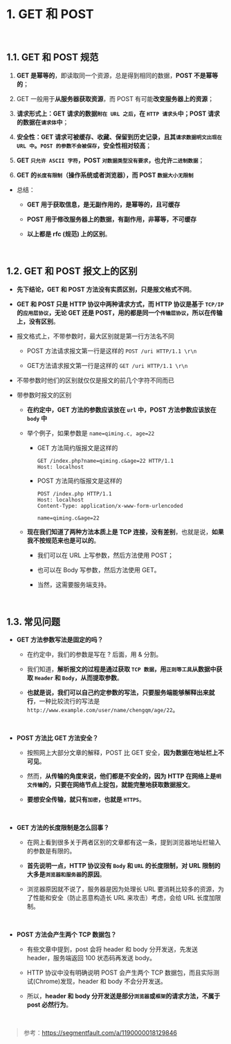 # **1. GET 和 POST**

<br>

## **1.1. GET 和 POST 规范**
1. **GET 是幂等的**，即读取同一个资源，总是得到相同的数据，**POST 不是幂等的**；

2. GET 一般用于**从服务器获取资源**，而 POST 有可能**改变服务器上的资源**；

3. **请求形式上：GET 请求的数据```附在 URL 之后```，在 ```HTTP 请求头```中；POST 请求的数据在```请求体```中**；

4. **安全性：GET 请求可被缓存、收藏、保留到历史记录，且其```请求数据明文出现在 URL 中```。```POST 的参数不会被保存```，安全性相对较高**；

5. **GET ```只允许 ASCII 字符```，POST ```对数据类型没有要求```，也允许```二进制数据```**；

6. **GET 的```长度有限制```（操作系统或者浏览器），而 POST ```数据大小无限制```**

- 总结：
    - **GET 用于获取信息，是无副作用的，是幂等的，且可缓存**

    - **POST 用于修改服务器上的数据，有副作用，非幂等，不可缓存**

    - **以上都是 rfc (规范) 上的区别**。

<br>

## **1.2. GET 和 POST 报文上的区别**
- **先下结论，GET 和 POST 方法没有实质区别，只是报文格式不同**。

- **GET 和 POST 只是 HTTP 协议中两种请求方式，而 HTTP 协议是基于 `TCP/IP` 的`应用层协议`，无论 GET 还是 POST，用的都是同一个`传输层协议`，所以在传输上，没有区别**。

- 报文格式上，不带参数时，最大区别就是第一行方法名不同
    - POST 方法请求报文第一行是这样的 `POST /uri HTTP/1.1 \r\n`

    - GET方法请求报文第一行是这样的 `GET /uri HTTP/1.1 \r\n`

- 不带参数时他们的区别就仅仅是报文的前几个字符不同而已

- 带参数时报文的区别
    - **在约定中，GET 方法的参数应该放在 `url` 中，POST 方法参数应该放在 `body` 中**

    - 举个例子，如果参数是 `name=qiming.c, age=22`

        - GET 方法简约版报文是这样的

            ```
            GET /index.php?name=qiming.c&age=22 HTTP/1.1
            Host: localhost
            ```

        - POST 方法简约版报文是这样的

            ```
            POST /index.php HTTP/1.1
            Host: localhost
            Content-Type: application/x-www-form-urlencoded

            name=qiming.c&age=22
            ```

    - **现在我们知道了两种方法本质上是 TCP 连接，没有差别**，也就是说，**如果我不按规范来也是可以的**。
        - 我们可以在 URL 上写参数，然后方法使用 POST；
        
        - 也可以在 Body 写参数，然后方法使用 GET。
        
        - 当然，这需要服务端支持。

<br>

## **1.3. 常见问题**
- **GET 方法参数写法是固定的吗？**

    - 在约定中，我们的参数是写在 ? 后面，用 & 分割。

    - 我们知道，**解析报文的过程是通过获取 `TCP 数据`，用`正则等工具`从数据中获取 `Header` 和 `Body`，从而提取参数**。

    - **也就是说，我们可以自己约定参数的写法，只要服务端能够解释出来就行**，一种比较流行的写法是 `http://www.example.com/user/name/chengqm/age/22`。

<br>

- **POST 方法比 GET 方法安全？**
    - 按照网上大部分文章的解释，POST 比 GET 安全，**因为数据在地址栏上不可见**。

    - 然而，**从传输的角度来说，他们都是不安全的，因为 HTTP 在网络上是`明文传输`的，只要在网络节点上捉包，就能完整地获取数据报文**。

    - **要想安全传输，就只有`加密`，也就是 `HTTPS`**。

<br>

- **GET 方法的长度限制是怎么回事？**
    - 在网上看到很多关于两者区别的文章都有这一条，提到浏览器地址栏输入的参数是有限的。

    - **首先说明一点，HTTP 协议没有 `Body` 和 `URL` 的长度限制，对 URL 限制的大多是`浏览器和服务器`的原因**。

    - 浏览器原因就不说了，服务器是因为处理长 URL 要消耗比较多的资源，为了性能和安全（防止恶意构造长 URL 来攻击）考虑，会给 URL 长度加限制。

<br>

- **POST 方法会产生两个 TCP 数据包？**
    - 有些文章中提到，post 会将 header 和 body 分开发送，先发送 header，服务端返回 100 状态码再发送 body。

    - HTTP 协议中没有明确说明 POST 会产生两个 TCP 数据包，而且实际测试(Chrome)发现，header 和 body 不会分开发送。

    - 所以，**header 和 body 分开发送是部分`浏览器`或`框架`的请求方法，不属于 post 必然行为**。

<br>

> 参考：https://segmentfault.com/a/1190000018129846